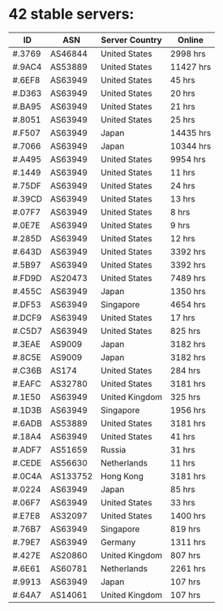 # 42 stable servers:

| ID | ASN | Server Country | Online |
| ------ | ------ | ------ | ------ |
| #.3769 | AS46844 | United States | 2998 hrs |
| #.9AC4 | AS53889 | United States | 11427 hrs |
| #.6EF8 | AS63949 | United States | 45 hrs |
| #.D363 | AS63949 | United States | 20 hrs |
| #.BA95 | AS63949 | United States | 21 hrs |
| #.8051 | AS63949 | United States | 25 hrs |
| #.F507 | AS63949 | Japan | 14435 hrs |
| #.7066 | AS63949 | Japan | 10344 hrs |
| #.A495 | AS63949 | United States | 9954 hrs |
| #.1449 | AS63949 | United States | 11 hrs |
| #.75DF | AS63949 | United States | 24 hrs |
| #.39CD | AS63949 | United States | 13 hrs |
| #.07F7 | AS63949 | United States | 8 hrs |
| #.0E7E | AS63949 | United States | 9 hrs |
| #.285D | AS63949 | United States | 12 hrs |
| #.643D | AS63949 | United States | 3392 hrs |
| #.5B97 | AS63949 | United States | 3392 hrs |
| #.FD9D | AS20473 | United States | 7489 hrs |
| #.455C | AS63949 | Japan | 1350 hrs |
| #.DF53 | AS63949 | Singapore | 4654 hrs |
| #.DCF9 | AS63949 | United States | 17 hrs |
| #.C5D7 | AS63949 | United States | 825 hrs |
| #.3EAE | AS9009 | Japan | 3182 hrs |
| #.8C5E | AS9009 | Japan | 3182 hrs |
| #.C36B | AS174 | United States | 284 hrs |
| #.EAFC | AS32780 | United States | 3181 hrs |
| #.1E50 | AS63949 | United Kingdom | 325 hrs |
| #.1D3B | AS63949 | Singapore | 1956 hrs |
| #.6ADB | AS53889 | United States | 3181 hrs |
| #.18A4 | AS63949 | United States | 41 hrs |
| #.ADF7 | AS51659 | Russia | 31 hrs |
| #.CEDE | AS56630 | Netherlands | 11 hrs |
| #.0C4A | AS133752 | Hong Kong | 3181 hrs |
| #.0224 | AS63949 | Japan | 85 hrs |
| #.06F7 | AS63949 | United States | 33 hrs |
| #.E7E8 | AS32097 | United States | 1400 hrs |
| #.76B7 | AS63949 | Singapore | 819 hrs |
| #.79E7 | AS63949 | Germany | 1311 hrs |
| #.427E | AS20860 | United Kingdom | 807 hrs |
| #.6E61 | AS60781 | Netherlands | 2261 hrs |
| #.9913 | AS63949 | Japan | 107 hrs |
| #.64A7 | AS14061 | United Kingdom | 107 hrs |


